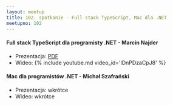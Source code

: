 ```yaml
---
layout: meetup
title: 102. spotkanie - Full stack TypeScript, Mac dla .NET
meetupno: 102
---
```


#### Full stack TypeScript dla programisty .NET - Marcin Najder
* Prezentacja: [PDF](/assets/ts4csharp.pdf)
* Wideo: {% include youtube.md video_id='lDnPDzaCpJ8' %}

#### Mac dla programistów .NET - Michał Szafrański
* Prezentacja: wkrótce
* Wideo: wkrótce
